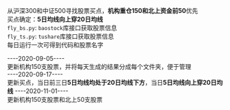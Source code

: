 <!--
 * @Author: gtwell
 * @Date: 2020-10-08 18:01:26
 * @LastEditTime: 2020-11-01 22:31:18
-->
从沪深300和中证500寻找股票买点，**机构重仓150和北上资金前50**优先   
买点确定：**5日均线向上穿20日均线**   
`fly_bs.py`: `baostock`库接口获取股票信息   
`fly_ts.py`: `tushare`库接口获取股票信息   
每日运行一次可得到代码和股票名字   

----2020-09-05----   
更新机构150支股票，并将每天生成的结果分成每个文件夹，便于管理   
----2020-09-17----   
更新买点，当日前三日**5日均线均处于20日均线下方**，当日**5日均线向上穿20日均线**
----2020-11-01----   
更新机构150支股票和北上50支股票